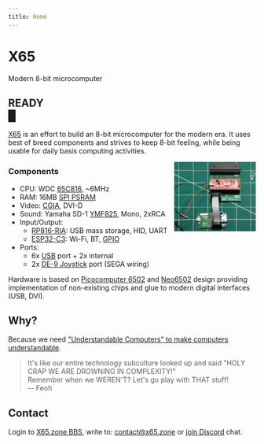 ```yaml
---
title: Home
---
```

# X65

Modern 8-bit microcomputer

## READY<br><blink>&#x2588;</blink>

[X65](https://github.com/X65) is an effort to build an 8-bit microcomputer for the modern era. It uses best of breed components and strives to keep 8-bit feeling, while being usable for daily basis computing activities.

<img src="/media/2024-06-20-protoA_protoB.jpeg" style="float: right;width:33%;"/>

### Components

- CPU: WDC [65C816][1], ~6MHz
- RAM: 16MB [SPI PSRAM][10]
- Video: [CGIA][2], DVI-D
- Sound: Yamaha SD-1 [YMF825][3], Mono, 2xRCA
- Input/Output:
  - [RP816-RIA][4]: USB mass storage, HID, UART
  - [ESP32-C3][5]: Wi-Fi, BT, [GPIO][11]
- Ports:
  - 6x [USB][6] port + 2x internal
  - 2x [DE-9 Joystick][7] port (SEGA wiring)

Hardware is based on [Picocomputer 6502][8] and [Neo6502][9] design providing implementation of non-existing chips and glue to modern digital interfaces (USB, DVI).

[1]: https://en.wikipedia.org/wiki/WDC_65C816
[2]: https://github.com/X65/X65/wiki/CGIA
[3]: https://www.youtube.com/watch?v=BEgAx0jngKQ
[4]: https://picocomputer.github.io/ria.html
[5]: https://en.wikipedia.org/wiki/ESP32#ESP32-C3
[6]: https://en.wikipedia.org/wiki/USB
[7]: http://wiki.icomp.de/wiki/DE-9_Joystick
[8]: https://picocomputer.github.io
[9]: https://neo6502.com
[10]: https://www.espressif.com.cn/sites/default/files/documentation/esp-psram64_esp-psram64h_datasheet_en.pdf
[11]: https://en.wikipedia.org/wiki/General-purpose_input/output

## Why?

Because we need ["Understandable Computers" to make computers understandable](https://www.youtube.com/watch?v=2H2mh8wLXco).

> It's like our entire technology subculture looked up and said "HOLY CRAP WE ARE DROWNING IN COMPLEXITY!"<br>
> Remember when we WEREN'T? Let's go play with THAT stuff!<br>
> -- Feoh

## Contact

Login to [X65.zone BBS](https://bbs.x65.zone/),
write to: [contact@x65.zone](mailto:contact@x65.zone?subject=X65)
or [join Discord](https://discord.gg/TuTe3kymgy) chat.

